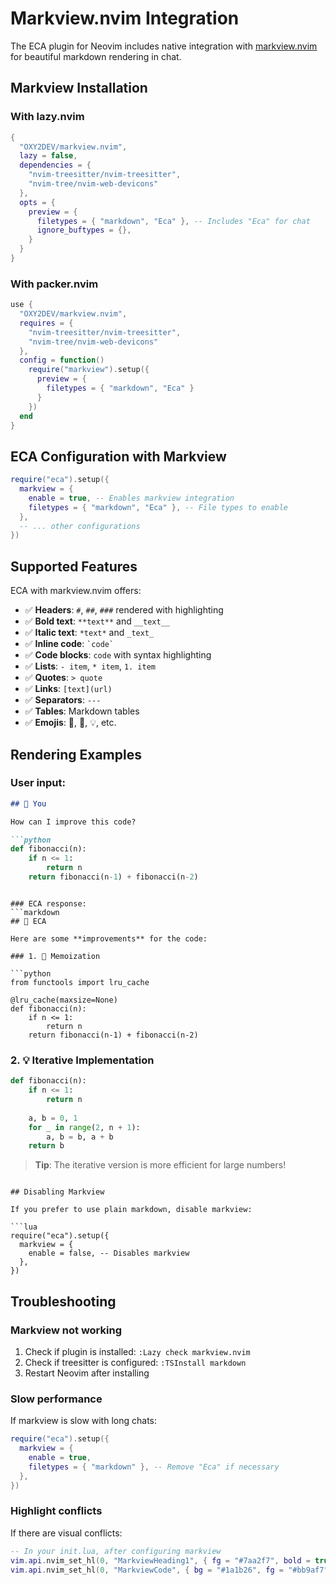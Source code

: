 # Markview.nvim Integration

The ECA plugin for Neovim includes native integration with [markview.nvim](https://github.com/OXY2DEV/markview.nvim) for beautiful markdown rendering in chat.

## Markview Installation

### With lazy.nvim

```lua
{
  "OXY2DEV/markview.nvim",
  lazy = false,
  dependencies = {
    "nvim-treesitter/nvim-treesitter",
    "nvim-tree/nvim-web-devicons"
  },
  opts = {
    preview = {
      filetypes = { "markdown", "Eca" }, -- Includes "Eca" for chat
      ignore_buftypes = {},
    }
  }
}
```

### With packer.nvim

```lua
use {
  "OXY2DEV/markview.nvim",
  requires = {
    "nvim-treesitter/nvim-treesitter",
    "nvim-tree/nvim-web-devicons"
  },
  config = function()
    require("markview").setup({
      preview = {
        filetypes = { "markdown", "Eca" }
      }
    })
  end
}
```

## ECA Configuration with Markview

```lua
require("eca").setup({
  markview = {
    enable = true, -- Enables markview integration
    filetypes = { "markdown", "Eca" }, -- File types to enable
  },
  -- ... other configurations
})
```

## Supported Features

ECA with markview.nvim offers:

- ✅ **Headers**: `#`, `##`, `###` rendered with highlighting
- ✅ **Bold text**: `**text**` and `__text__`
- ✅ **Italic text**: `*text*` and `_text_`
- ✅ **Inline code**: `` `code` ``
- ✅ **Code blocks**: ````code```` with syntax highlighting
- ✅ **Lists**: `- item`, `* item`, `1. item`
- ✅ **Quotes**: `> quote`
- ✅ **Links**: `[text](url)`
- ✅ **Separators**: `---`
- ✅ **Tables**: Markdown tables
- ✅ **Emojis**: 🤖, 👤, 💡, etc.

## Rendering Examples

### User input:
```markdown
## 👤 You

How can I improve this code?

```python
def fibonacci(n):
    if n <= 1:
        return n
    return fibonacci(n-1) + fibonacci(n-2)
```
```

### ECA response:
```markdown
## 🤖 ECA

Here are some **improvements** for the code:

### 1. 🚀 Memoization

```python
from functools import lru_cache

@lru_cache(maxsize=None)
def fibonacci(n):
    if n <= 1:
        return n
    return fibonacci(n-1) + fibonacci(n-2)
```

### 2. 💡 Iterative Implementation

```python
def fibonacci(n):
    if n <= 1:
        return n
    
    a, b = 0, 1
    for _ in range(2, n + 1):
        a, b = b, a + b
    return b
```

> **Tip**: The iterative version is more efficient for large numbers!
```

## Disabling Markview

If you prefer to use plain markdown, disable markview:

```lua
require("eca").setup({
  markview = {
    enable = false, -- Disables markview
  },
})
```

## Troubleshooting

### Markview not working
1. Check if plugin is installed: `:Lazy check markview.nvim`
2. Check if treesitter is configured: `:TSInstall markdown`
3. Restart Neovim after installing

### Slow performance
If markview is slow with long chats:

```lua
require("eca").setup({
  markview = {
    enable = true,
    filetypes = { "markdown" }, -- Remove "Eca" if necessary
  },
})
```

### Highlight conflicts
If there are visual conflicts:

```lua
-- In your init.lua, after configuring markview
vim.api.nvim_set_hl(0, "MarkviewHeading1", { fg = "#7aa2f7", bold = true })
vim.api.nvim_set_hl(0, "MarkviewCode", { bg = "#1a1b26", fg = "#bb9af7" })
```
